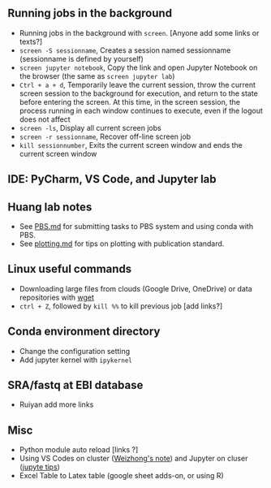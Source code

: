 ## Running jobs in the background
* Running jobs in the background with `screen`. [Anyone add some links or texts?]
* `screen -S sessionname`, Creates a session named sessionname (sessionname is defined by yourself)
* `screen jupyter notebook`, Copy the link and open Jupyter Notebook on the browser (the same as `screen jupyter lab`)
* `Ctrl + a + d`, Temporarily leave the current session, throw the current screen session to the background for execution, and return to the state before entering the screen. At this time, in the screen session, the process running in each window 	continues to execute, even if the logout does not affect
* `screen -ls`, Display all current screen jobs
* `screen -r sessionname`, Recover off-line screen job
* `kill sessionnumber`, Exits the current screen window and ends the current screen window

## IDE: PyCharm, VS Code, and Jupyter lab

## Huang lab notes
* See [PBS.md](https://github.com/StatBiomed/YHLab-guide/blob/master/PBS.md) for submitting tasks to PBS system and using conda with PBS. 
* See [plotting.md](https://github.com/StatBiomed/HuangLab-onboarding/tree/master/plotting.md) for tips on plotting with publication standard.

## Linux useful commands
* Downloading large files from clouds (Google Drive, OneDrive) or data repositories with [wget](https://github.com/huangyh09/codingnotes/blob/master/wget_cloud.md)
* `ctrl + Z`, followed by `kill %%` to kill previous job [add links?]

## Conda environment directory
* Change the configuration setting
* Add jupyter kernel with `ipykernel`

## SRA/fastq at EBI database
* Ruiyan add more links 

## Misc
* Python module auto reload [links ?]
* Using VS Codes on cluster ([Weizhong's note](https://dirt-fig-392.notion.site/Using-vscode-on-a-high-performance-cluster-400ddd3549b340ce9041f14c8616be9a?pvs=4)) and Jupyter on cluser ([jupyte tips](https://github.com/StatBiomed/sbms-server/blob/master/Jupyterlab.md#using-jupyter-on-computing-node-of-a-cluster))
* Excel Table to Latex table (google sheet adds-on, or using R)
